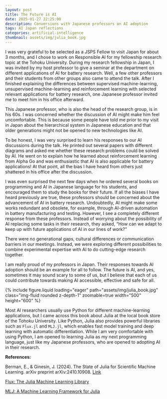 ```yaml
---
layout: post
title: The Future is AI
date: 2025-01-27 22:25:00
description: Conversions with Japanese professors on AI adoption
tags: AI Japan reflections
categories: artificial-intelligence
thumbnail: assets/img/julia_book.jpg
---
```


<!-- The date of the new blogpost in the date field and
     the date of the filename must match, else the new blogpost
     cannot be shown
 -->

I was very grateful to be selected as a JSPS Fellow to visit Japan for about 3 months, and I chose to work on Responsible AI for my fellowship research topic at the Tohoku University. During my research fellowship in Japan, I was invited by my host professor to give a seminar at the department on different applications of AI for battery research. Well, a few other professors and their students from other groups also came to attend the talk. After I finished explaining the differences between supervised machine-learning, unsupervised machine-learning and reinforcement learning with selected relevant applications for battery research, one Japanese professor invited me to meet him in his office afterward.

This Japanese professor, who is also the head of the research group, is in his 60s. I was concerned whether the discussion of AI might make him feel uncomfortable. This is because some people have told me prior to my visit in Japan about the hierarchical system in Japanese education and that older generations might not be opened to new technologies like AI.

To be honest, I was very surprised to learn his responses to our AI discussions during the talk. He printed out several papers with different diagrams and asked me whether these research problems could be solved by AI. He went on to explain how he learned about reinforcement learning from Alpha Go and was enthusiastic that AI is also applicable for battery applications! At that point, all the bias I have heard from others just shattered in his office after the discussion.

I was even surprised the next few days when he ordered several books on programming and AI in Japanese language for his students, and encouraged them to study the books for their future. If all the biases I have heard previously are true, these professors should be concerned about the advancement of AI in battery research. Undoubtedly, AI might make some works redundant and obsolete, for example, through AI-driven automation in battery manufacturing and testing. However, I see a completely different response from these professors. Instead of worrying about the possibility of AI replacing some tasks in their research, they asked, “How can we adapt to keep up with future applications of AI in our lines of work?”

There were no generational gaps, cultural differences or communication barriers in our meetings. Instead, we were exploring different possibilities to combine experimental expertise with AI to do cutting-edge research together.

I am really proud of my professors in Japan. Their responses towards AI adoption should be an example for all to follow. The future is AI, and yes, sometimes it may sound scary to some of us, but I believe that each of us could contribute towards making AI accessible, effective and safe for all.

<div class="row mt-3">
    <div class="col-sm mt-3 mt-md-0">
        {% include figure.liquid loading="eager" path="assets/img/julia_book.jpg" class="img-fluid rounded z-depth-1" zoomable=true width="500" height="600" %}
    </div>
</div>

Most AI researchers usually use Python for different machine-learning applications, but I came across this book about Julia at the local book store of the Tohoku University. Like Python, Julia also provides powerful libraries such as `Flux.jl` and `MLJ.jl`, which enables fast model training and deep learning with automatic differentiation. While I am very comfortable with using Python, I am opened to learning Julia as my next programming language, just like my Japanese professors, who are opened to adopting AI in their research.

**References:**

Berman, E., & Ginesin, J. (2024). The State of Julia for Scientific Machine Learning. arXiv preprint arXiv:2410.10908. [Link](https://arxiv.org/abs/2410.10908)

[Flux: The Julia Machine Learning Library](https://fluxml.ai/Flux.jl/stable/)

[MLJ: A Machine Learning Framework for Julia](https://juliaai.github.io/MLJ.jl/stable/)
